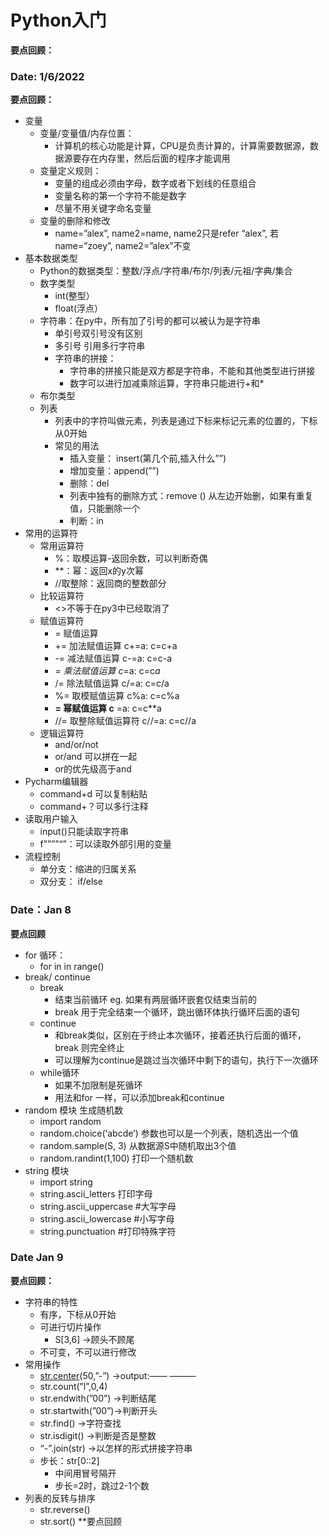 # Python入门
**要点回顾：**

### **Date: 1/6/2022**

 **要点回顾：**

- 变量
    - 变量/变量值/内存位置：
        - 计算机的核心功能是计算，CPU是负责计算的，计算需要数据源，数据源要存在内存里，然后后面的程序才能调用
    - 变量定义规则：
        - 变量的组成必须由字母，数字或者下划线的任意组合
        - 变量名称的第一个字符不能是数字
        - 尽量不用关键字命名变量
    - 变量的删除和修改
        - name=”alex”, name2=name, name2只是refer “alex”, 若name=”zoey”, name2=”alex”不变
- 基本数据类型
    - Python的数据类型：整数/浮点/字符串/布尔/列表/元祖/字典/集合
    - 数字类型
        - int(整型）
        - float(浮点）
    - 字符串：在py中，所有加了引号的都可以被认为是字符串
        - 单引号双引号没有区别
        - 多引号 引用多行字符串
        - 字符串的拼接：
            - 字符串的拼接只能是双方都是字符串，不能和其他类型进行拼接
            - 数字可以进行加减乘除运算，字符串只能进行+和*
    - 布尔类型
    - 列表
        - 列表中的字符叫做元素，列表是通过下标来标记元素的位置的，下标从0开始
        - 常见的用法
            - 插入变量： insert(第几个前,插入什么””)
            - 增加变量：append(””)
            - 删除：del
            - 列表中独有的删除方式：remove () 从左边开始删，如果有重复值，只能删除一个
            - 判断：in
- 常用的运算符
    - 常用运算符
        - %：取模运算-返回余数，可以判断奇偶
        - **：幂：返回x的y次幂
        - //取整除：返回商的整数部分
    - 比较运算符
        - <>不等于在py3中已经取消了
    - 赋值运算符
        - = 赋值运算
        - += 加法赋值运算 c+=a: c=c+a
        - -= 减法赋值运算 c-=a: c=c-a
        - *= 乘法赋值运算 c*=a: c=c*a*
        - /= 除法赋值运算 c/=a: c=c/a
        - %= 取模赋值运算 c%a: c=c%a
        - **= 幂赋值运算 c** =a: c=c**a
        - //= 取整除赋值运算符 c//=a: c=c//a
    - 逻辑运算符
        - and/or/not
        - or/and 可以拼在一起
        - or的优先级高于and
- Pycharm编辑器
    - command+d 可以复制粘贴
    - command+？可以多行注释
- 读取用户输入
    - input()只能读取字符串
    - f””””“”：可以读取外部引用的变量
- 流程控制
    - 单分支：缩进的归属关系
    - 双分支： if/else

### Date：Jan 8

**要点回顾**

- for 循环：
    - for in in range()
- break/ continue
    - break
        - 结束当前循环 eg. 如果有两层循环嵌套仅结束当前的
        - break 用于完全结束一个循环，跳出循环体执行循环后面的语句
    - continue
        - 和break类似，区别在于终止本次循环，接着还执行后面的循环，break 则完全终止
        - 可以理解为continue是跳过当次循环中剩下的语句，执行下一次循环
    - while循环
        - 如果不加限制是死循环
        - 用法和for 一样，可以添加break和continue
 - random 模块 生成随机数
    - import random
    - random.choice(‘abcde’) 参数也可以是一个列表，随机选出一个值
    - random.sample(S, 3) 从数据源S中随机取出3个值
    - random.randint(1,100) 打印一个随机数
- string 模块
    - import string
    - string.ascii_letters 打印字母
    - string.ascii_uppercase #大写字母
    - string.ascii_lowercase #小写字母
    - string.punctuation #打印特殊字符
### Date Jan 9

**要点回顾：**

- 字符串的特性
    - 有序，下标从0开始
    - 可进行切片操作
        - S[3,6] →顾头不顾尾
    - 不可变，不可以进行修改
- 常用操作
    - [str.center](http://str.center)(50,”-”) →output:—— ———
    - str.count(”l”,0,4)
    - str.endwith(”00”) →判断结尾
    - str.startwith(”00”)→判断开头
    - str.find() →字符查找
    - str.isdigit() →判断是否是整数
    - “-”.join(str) →以怎样的形式拼接字符串
    - 步长：str[0::2]
        - 中间用冒号隔开
        - 步长=2时，跳过2-1个数
- 列表的反转与排序
    - str.reverse()
    - str.sort()
 **要点回顾
